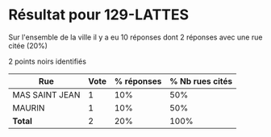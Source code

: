 # Résultat pour 129-LATTES

Sur l'ensemble de la ville il y a eu 10 réponses dont 2 réponses avec une rue citée (20%)

2 points noirs identifiés

| Rue | Vote | % réponses | % Nb rues cités|
|-----|------|------------|----------------|
| MAS SAINT JEAN | 1 | 10% | 50%|
| MAURIN | 1 | 10% | 50%|
| **Total** | 2 | 20% | 100%|

